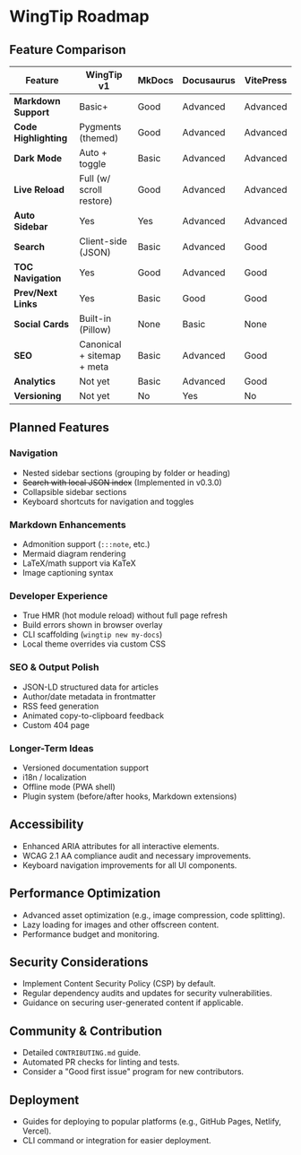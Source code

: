 # WingTip Roadmap

## Feature Comparison

| Feature               | WingTip v1                 | MkDocs | Docusaurus | VitePress |
| --------------------- | -------------------------- | ------ | ---------- | --------- |
| **Markdown Support**  | Basic+                     | Good   | Advanced   | Advanced  |
| **Code Highlighting** | Pygments (themed)          | Good   | Advanced   | Advanced  |
| **Dark Mode**         | Auto + toggle              | Basic  | Advanced   | Advanced  |
| **Live Reload**       | Full (w/ scroll restore)   | Good   | Advanced   | Advanced  |
| **Auto Sidebar**      | Yes                        | Yes    | Advanced   | Advanced  |
| **Search**            | Client-side (JSON)         | Basic  | Advanced   | Good      |
| **TOC Navigation**    | Yes                        | Good   | Advanced   | Good      |
| **Prev/Next Links**   | Yes                        | Basic  | Good       | Good      |
| **Social Cards**      | Built-in (Pillow)          | None   | Basic      | None      |
| **SEO**               | Canonical + sitemap + meta | Basic  | Advanced   | Good      |
| **Analytics**         | Not yet                    | Basic  | Advanced   | Good      |
| **Versioning**        | Not yet                    | No     | Yes        | No        |

## Planned Features

### Navigation

* Nested sidebar sections (grouping by folder or heading)
* ~~Search with local JSON index~~ (Implemented in v0.3.0)
* Collapsible sidebar sections
* Keyboard shortcuts for navigation and toggles

### Markdown Enhancements

* Admonition support (`:::note`, etc.)
* Mermaid diagram rendering
* LaTeX/math support via KaTeX
* Image captioning syntax

### Developer Experience

* True HMR (hot module reload) without full page refresh
* Build errors shown in browser overlay
* CLI scaffolding (`wingtip new my-docs`)
* Local theme overrides via custom CSS

### SEO & Output Polish

* JSON-LD structured data for articles
* Author/date metadata in frontmatter
* RSS feed generation
* Animated copy-to-clipboard feedback
* Custom 404 page

### Longer-Term Ideas

* Versioned documentation support
* i18n / localization
* Offline mode (PWA shell)
* Plugin system (before/after hooks, Markdown extensions)

## Accessibility

*   Enhanced ARIA attributes for all interactive elements.
*   WCAG 2.1 AA compliance audit and necessary improvements.
*   Keyboard navigation improvements for all UI components.

## Performance Optimization

*   Advanced asset optimization (e.g., image compression, code splitting).
*   Lazy loading for images and other offscreen content.
*   Performance budget and monitoring.

## Security Considerations

*   Implement Content Security Policy (CSP) by default.
*   Regular dependency audits and updates for security vulnerabilities.
*   Guidance on securing user-generated content if applicable.

## Community & Contribution

*   Detailed `CONTRIBUTING.md` guide.
*   Automated PR checks for linting and tests.
*   Consider a "Good first issue" program for new contributors.

## Deployment

*   Guides for deploying to popular platforms (e.g., GitHub Pages, Netlify, Vercel).
*   CLI command or integration for easier deployment.
